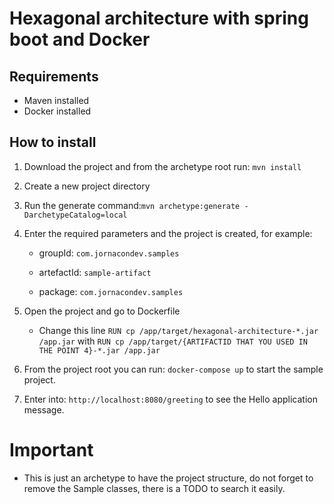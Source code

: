 # Hexagonal architecture with spring boot and Docker
## Requirements
* Maven installed
* Docker installed

## How to install

1. Download the project and from the archetype root run: ```mvn install```
2. Create a new project directory
3. Run the generate command:```mvn archetype:generate -DarchetypeCatalog=local```
4. Enter the required parameters and the project is created, for example:

    * groupId: ```com.jornacondev.samples```
   
    * artefactId: ```sample-artifact```
   
    * package: ```com.jornacondev.samples```
5. Open the project and go to Dockerfile
   
    * Change this line ```RUN cp /app/target/hexagonal-architecture-*.jar /app.jar```
    with ```RUN cp /app/target/{ARTIFACTID THAT YOU USED IN THE POINT 4}-*.jar /app.jar```
6. From the project root you can run: ```docker-compose up``` to start the sample project.
7. Enter into: ```http://localhost:8080/greeting``` to see the Hello application message.

# Important
* This is just an archetype to have the project structure, do not forget to remove the Sample classes, there is a TODO to search it easily. 